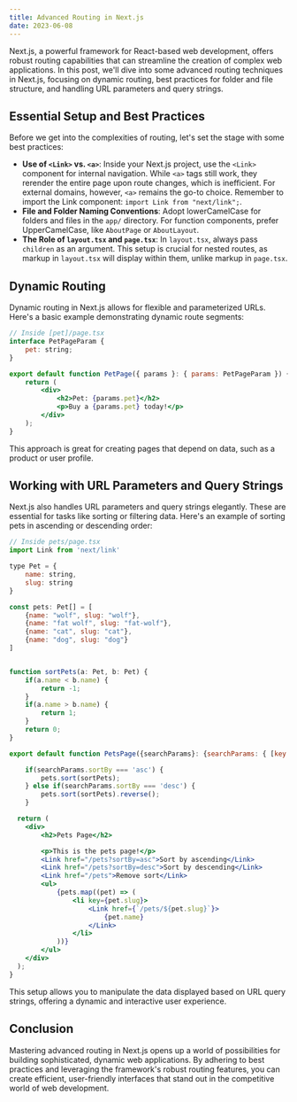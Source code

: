 ```yaml
---
title: Advanced Routing in Next.js
date: 2023-06-08
---
```


Next.js, a powerful framework for React-based web development, offers robust routing capabilities that can streamline the creation of complex web applications. In this post, we'll dive into some advanced routing techniques in Next.js, focusing on dynamic routing, best practices for folder and file structure, and handling URL parameters and query strings.

## Essential Setup and Best Practices

Before we get into the complexities of routing, let's set the stage with some best practices:

- **Use of `<Link>` vs. `<a>`**: Inside your Next.js project, use the `<Link>` component for internal navigation. While `<a>` tags still work, they rerender the entire page upon route changes, which is inefficient. For external domains, however, `<a>` remains the go-to choice. Remember to import the Link component: `import Link from "next/link";`.
- **File and Folder Naming Conventions**: Adopt lowerCamelCase for folders and files in the `app/` directory. For function components, prefer UpperCamelCase, like `AboutPage` or `AboutLayout`.
- **The Role of `layout.tsx` and `page.tsx`**: In `layout.tsx`, always pass `children` as an argument. This setup is crucial for nested routes, as markup in `layout.tsx` will display within them, unlike markup in `page.tsx`.

## Dynamic Routing

Dynamic routing in Next.js allows for flexible and parameterized URLs. Here's a basic example demonstrating dynamic route segments:

```jsx
// Inside [pet]/page.tsx
interface PetPageParam {
    pet: string;
}

export default function PetPage({ params }: { params: PetPageParam }) {
    return (
        <div>
            <h2>Pet: {params.pet}</h2>
            <p>Buy a {params.pet} today!</p>
        </div>
    );
}
```

This approach is great for creating pages that depend on data, such as a product or user profile.

## Working with URL Parameters and Query Strings

Next.js also handles URL parameters and query strings elegantly. These are essential for tasks like sorting or filtering data. Here's an example of sorting pets in ascending or descending order:

```jsx
// Inside pets/page.tsx
import Link from 'next/link'

type Pet = {
    name: string, 
    slug: string
}

const pets: Pet[] = [
    {name: "wolf", slug: "wolf"},
    {name: "fat wolf", slug: "fat-wolf"},
    {name: "cat", slug: "cat"},
    {name: "dog", slug: "dog"}
]


function sortPets(a: Pet, b: Pet) {
    if(a.name < b.name) {
        return -1;
    }
    if(a.name > b.name) {
        return 1;
    }
    return 0;
}

export default function PetsPage({searchParams}: {searchParams: { [key: string]: string } }) {

    if(searchParams.sortBy === 'asc') {
        pets.sort(sortPets);
    } else if(searchParams.sortBy === 'desc') {
        pets.sort(sortPets).reverse();
    }

  return (
    <div>
        <h2>Pets Page</h2>

        <p>This is the pets page!</p>
        <Link href="/pets?sortBy=asc">Sort by ascending</Link>
        <Link href="/pets?sortBy=desc">Sort by descending</Link>
        <Link href="/pets">Remove sort</Link>
        <ul>
            {pets.map((pet) => (
                <li key={pet.slug}>
                    <Link href={`/pets/${pet.slug}`}>
                        {pet.name}
                    </Link>
                </li>
            ))}
        </ul>
    </div>
  );
}
```

This setup allows you to manipulate the data displayed based on URL query strings, offering a dynamic and interactive user experience.

## Conclusion

Mastering advanced routing in Next.js opens up a world of possibilities for building sophisticated, dynamic web applications. By adhering to best practices and leveraging the framework's robust routing features, you can create efficient, user-friendly interfaces that stand out in the competitive world of web development.